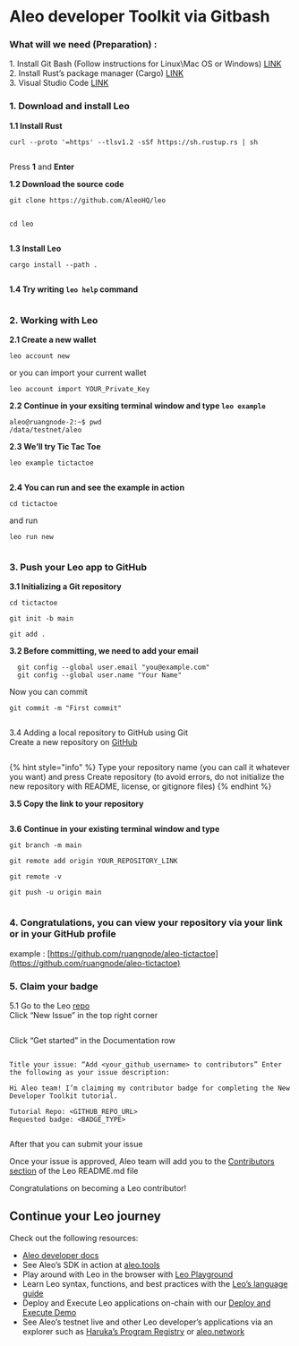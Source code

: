 # Aleo developer Toolkit via Gitbash

### What will we need (Preparation) : <a href="#06f3" id="06f3"></a>

1\. Install Git Bash (Follow instructions for Linux\Mac OS or Windows) [LINK](https://git-scm.com/downloads)\
2\. Install Rust’s package manager (Cargo) [LINK](https://www.rust-lang.org/tools/install)\
3\. Visual Studio Code [LINK](https://code.visualstudio.com/?wt.mc\_id=vscom\_downloads)

### 1. Download and install Leo <a href="#8ff7" id="8ff7"></a>

**1.1 Install Rust**

```git
curl --proto '=https' --tlsv1.2 -sSf https://sh.rustup.rs | sh
```

<figure><img src="../../.gitbook/assets/image (2).png" alt=""><figcaption></figcaption></figure>

Press **1** and **Enter**

**1.2 Download the source code**

```git
git clone https://github.com/AleoHQ/leo
```

<figure><img src="../../.gitbook/assets/image (1) (1).png" alt=""><figcaption></figcaption></figure>

```
cd leo
```

<figure><img src="../../.gitbook/assets/image (2) (1).png" alt=""><figcaption></figcaption></figure>

**1.3 Install Leo**

```git
cargo install --path .
```

<figure><img src="../../.gitbook/assets/image (3).png" alt=""><figcaption></figcaption></figure>

**1.4 Try writing `leo help` command**

<figure><img src="../../.gitbook/assets/image (4).png" alt=""><figcaption></figcaption></figure>

### 2. Working with Leo <a href="#7193" id="7193"></a>

**2.1 Create a new wallet**

```
leo account new
```

or you can import your current wallet

```
leo account import YOUR_Private_Key
```

**2.2 Continue in your exsiting terminal window and type `leo example`**

```
aleo@ruangnode-2:~$ pwd
/data/testnet/aleo
```

**2.3 We’ll try Tic Tac Toe**

```
leo example tictactoe
```

<figure><img src="../../.gitbook/assets/image (5).png" alt=""><figcaption></figcaption></figure>

**2.4 You can run and see the example in action**

```
cd tictactoe
```

and run

```
leo run new
```

<figure><img src="../../.gitbook/assets/image (6).png" alt=""><figcaption></figcaption></figure>

### 3. Push your Leo app to GitHub <a href="#3118" id="3118"></a>

**3.1 Initializing a Git repository**

```
cd tictactoe

git init -b main

git add .
```

**3.2 Before committing, we need to add your email**

```
  git config --global user.email "you@example.com"
  git config --global user.name "Your Name"
```

Now you can commit

```
git commit -m "First commit"
```

<figure><img src="../../.gitbook/assets/image (7).png" alt=""><figcaption></figcaption></figure>

3.4 Adding a local repository to GitHub using Git\
Create a new repository on [GitHub](https://github.com/new)

<figure><img src="../../.gitbook/assets/image (8).png" alt=""><figcaption></figcaption></figure>

{% hint style="info" %}
Type your repository name (you can call it whatever you want) and press Create repository (to avoid errors, do not initialize the new repository with README, license, or gitignore files)
{% endhint %}

**3.5 Copy the link to your repository**

<figure><img src="../../.gitbook/assets/image (9).png" alt=""><figcaption></figcaption></figure>

**3.6 Continue in your existing terminal window and type**

```
git branch -m main

git remote add origin YOUR_REPOSITORY_LINK

git remote -v

git push -u origin main
```

<figure><img src="../../.gitbook/assets/image (10).png" alt=""><figcaption></figcaption></figure>

### 4. Congratulations, you can view your repository via your link or in your GitHub profile <a href="#b9a6" id="b9a6"></a>

example : [https://github.com/ruangnode/aleo-tictactoe](https://github.com/ruangnode/aleo-tictactoe)

### 5. Claim your badge <a href="#e0a9" id="e0a9"></a>

5.1 Go to the Leo [repo](https://github.com/AleoHQ/leo/issues)\
Click “New Issue” in the top right corner

<figure><img src="../../.gitbook/assets/image (11).png" alt=""><figcaption></figcaption></figure>

Click “Get started” in the Documentation row

<figure><img src="../../.gitbook/assets/image (12).png" alt=""><figcaption></figcaption></figure>

`Title your issue: “Add <your_github_username> to contributors” Enter the following as your issue description:`

```
Hi Aleo team! I’m claiming my contributor badge for completing the New Developer Toolkit tutorial.

Tutorial Repo: <GITHUB_REPO_URL>
Requested badge: <BADGE_TYPE>
```

<figure><img src="../../.gitbook/assets/Screenshot 2023-11-21 032243.png" alt=""><figcaption></figcaption></figure>

After that you can submit your issue

Once your issue is approved, Aleo team will add you to the [Contributors section](https://github.com/AleoHQ/leo#%EF%B8%8F-contributors) of the Leo README.md file

Congratulations on becoming a Leo contributor!&#x20;

## Continue your Leo journey[​](https://developer.aleo.org/testnet/getting\_started/developer\_toolkit/#continue-your-leo-journey) <a href="#cd09" id="cd09"></a>

Check out the following resources:

* [Aleo developer docs](https://developer.aleo.org/getting\_started/)
* See Aleo’s SDK in action at [aleo.tools](https://aleo.tools/)
* Play around with Leo in the browser with [Leo Playground](https://play.leo-lang.org/)
* Learn Leo syntax, functions, and best practices with the [Leo’s language guide](https://developer.aleo.org/leo/language)
* Deploy and Execute Leo applications on-chain with our [Deploy and Execute Demo](https://developer.aleo.org/testnet/getting\_started/deploy\_execute\_demo)
* See Aleo’s testnet live and other Leo developer’s applications via an explorer such as [Haruka’s Program Registry](https://explorer.hamp.app/programs) or [aleo.network](https://www.aleo.network/)

